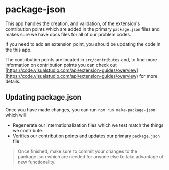 # package-json

This app handles the creation, and validation, of the extension's contribution points which are added in the primary `package.json` files and makes sure we have docs files for all of our problem codes.

If you need to add an extension point, you should be updating the code in the this app.

The contribution points are located in `src/contributes` and, to find more information on contribution points you can check out [https://code.visualstudio.com/api/extension-guides/overview](https://code.visualstudio.com/api/extension-guides/overview) for more details.

## Updating package.json

Once you have made changes, you can run `npm run make-package-json` which will:

- Regenerate our internationalization files which we test match the things we contribute.
- Verifies our contribution points and updates our primary `package.json` file

> Once finished, make sure to commit your changes to the package.json which are needed for anyone else to take advantage of new functionality.
